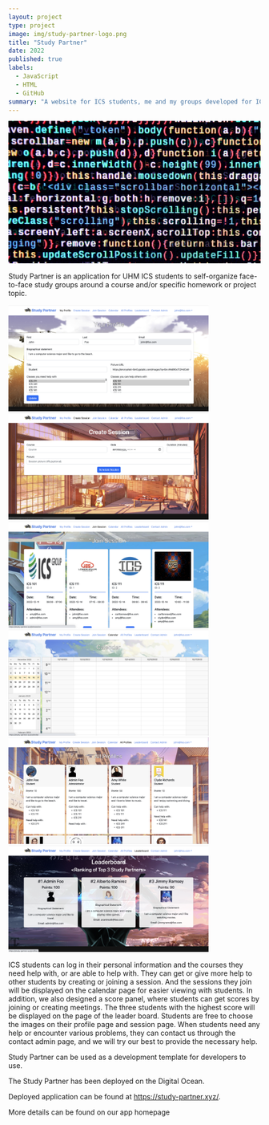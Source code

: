 ```yaml
---
layout: project
type: project
image: img/study-partner-logo.png
title: "Study Partner"
date: 2022
published: true
labels:
  - JavaScript
  - HTML
  - GitHub
summary: "A website for ICS students, me and my groups developed for ICS 314."
---
```


<img class="img-fluid" src="../img/study-partner.png">

Study Partner is an application for UHM ICS students to self-organize face-to-face study groups around a course and/or specific homework or project topic.

<img class="img-fluid" src="../img/study-partner-1.png" width="400px">
<img class="img-fluid" src="../img/study-partner-2.png" width="400px">
<img class="img-fluid" src="../img/study-partner-3.png" width="400px">
<img class="img-fluid" src="../img/study-partner-4.png" width="400px">
<img class="img-fluid" src="../img/study-partner-5.png" width="400px">
<img class="img-fluid" src="../img/study-partner-6.png" width="400px">

ICS students can log in their personal information and the courses they need help with, or are able to help with. They can get or give more help to other students by creating or joining a session. And the sessions they join will be displayed on the calendar page for easier viewing with students. In addition, we also designed a score panel, where students can get scores by joining or creating meetings. The three students with the highest score will be displayed on the page of the leader board. Students are free to choose the images on their profile page and session page. When students need any help or encounter various problems, they can contact us through the contact admin page, and we will try our best to provide the necessary help.

Study Partner can be used as a development template for developers to use.

The Study Partner has been deployed on the Digital Ocean.

Deployed application can be found at https://study-partner.xyz/.

More details can be found on our app homepage
